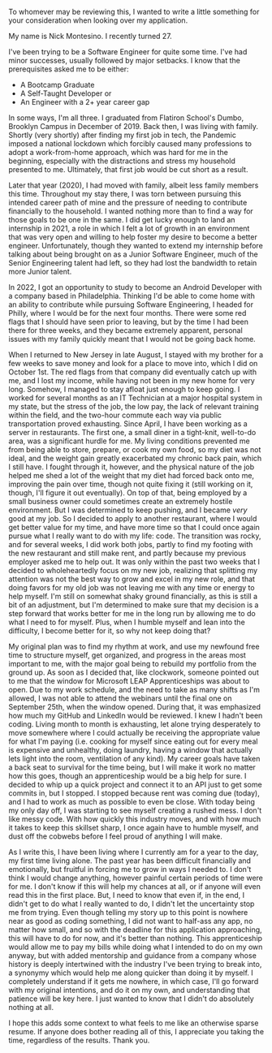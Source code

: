 To whomever may be reviewing this, I wanted to write a little something for your consideration when looking over my application.

My name is Nick Montesino.  I recently turned 27.

I've been trying to be a Software Engineer for quite some time.  I've had minor successes, usually followed by major setbacks.  I know that the prerequisites asked me to be either:
- A Bootcamp Graduate
- A Self-Taught Developer
or
- An Engineer with a 2+ year career gap

In some ways, I'm all three.  I graduated from Flatiron School's Dumbo, Brooklyn Campus in December of 2019.  Back then, I was living with family.  Shortly (very shortly) after finding my first job in tech, the Pandemic imposed a national lockdown which forcibly caused many professions to adopt a work-from-home approach, which was hard for me in the beginning, especially with the distractions and stress my household presented to me.  Ultimately, that first job would be cut short as a result.

Later that year (2020), I had moved with family, albeit less family members this time.  Throughout my stay there, I was torn between pursuing this intended career path of mine and the pressure of needing to contribute financially to the household.  I wanted nothing more than to find a way for those goals to be one in the same.  I did get lucky enough to land an internship in 2021, a role in which I felt a lot of growth in an environment that was very open and willing to help foster my desire to become a better engineer.  Unfortunately, though they wanted to extend my internship before talking about being brought on as a Junior Software Engineer, much of the Senior Engineering talent had left, so they had lost the bandwidth to retain more Junior talent.

In 2022, I got an opportunity to study to become an Android Developer with a company based in Philadelphia.  Thinking I'd be able to come home with an ability to contribute while pursuing Software Engineering, I headed for Philly, where I would be for the next four months.  There were some red flags that I should have seen prior to leaving, but by the time I had been there for three weeks, and they became extremely apparent, personal issues with my family quickly meant that I would not be going back home.

When I returned to New Jersey in late August, I stayed with my brother for a few weeks to save money and look for a place to move into, which I did on October 1st.  The red flags from that company did eventually catch up with me, and I lost my income, while having not been in my new home for very long.  Somehow, I managed to stay afloat just enough to keep going.  I worked for several months as an IT Technician at a major hospital system in my state, but the stress of the job, the low pay, the lack of relevant training within the field, and the two-hour commute each way via public transportation proved exhausting.  Since April, I have been working as a server in restaurants.  The first one, a small diner in a tight-knit, well-to-do area, was a significant hurdle for me.  My living conditions prevented me from being able to store, prepare, or cook my own food, so my diet was not ideal, and the weight gain greatly exacerbated my chronic back pain, which I still have.  I fought through it, however, and the physical nature of the job helped me shed a lot of the weight that my diet had forced back onto me, improving the pain over time, though not quite fixing it (still working on it, though, I'll figure it out eventually).  On top of that, being employed by a small business owner could sometimes create an extremely hostile environment.  But I was determined to keep pushing, and I became *very* good at my job.  So I decided to apply to another restaurant, where I would get better value for my time, and have more time so that I could once again pursue what I really want to do with my life: code.  The transition was rocky, and for several weeks, I did work both jobs, partly to find my footing with the new restaurant and still make rent, and partly because my previous employer asked me to help out.  It was only within the past two weeks that I decided to wholeheartedly focus on my new job, realizing that splitting my attention was not the best way to grow and excel in my new role, and that doing favors for my old job was not leaving me with any time or energy to help myself.  I'm still on somewhat shaky ground financially, as this is still a bit of an adjustment, but I'm determined to make sure that my decision is a step forward that works better for me in the long run by allowing me to do what I need to for myself.  Plus, when I humble myself and lean into the difficulty, I become better for it, so why not keep doing that?  

My original plan was to find my rhythm at work, and use my newfound free time to structure myself, get organized, and progress in the areas most important to me, with the major goal being to rebuild my portfolio from the ground up.  As soon as I decided that, like clockwork, someone pointed out to me that the window for Microsoft LEAP Apprenticeships was about to open.  Due to my work schedule, and the need to take as many shifts as I'm allowed, I was not able to attend the webinars until the final one on September 25th, when the window opened.  During that, it was emphasized how much my GitHub and LinkedIn would be reviewed.  I knew I hadn't been coding.  Living month to month is exhausting, let alone trying desperately to move somewhere where I could actually be receiving the appropriate value for what I'm paying (i.e. cooking for myself since eating out for every meal is expensive and unhealthy, doing laundry, having a window that actually lets light into the room, ventilation of any kind).  My career goals have taken a back seat to survival for the time being, but I will make it work no matter how this goes, though an apprenticeship would be a big help for sure.  I decided to whip up a quick project and connect it to an API just to get some commits in, but I stopped.  I stopped because rent was coming due (today), and I had to work as much as possible to even be close.  With today being my only day off, I was starting to see myself creating a rushed mess.  I don't like messy code.  With how quickly this industry moves, and with how much it takes to keep this skillset sharp, I once again have to humble myself, and dust off the cobwebs before I feel proud of anything I will make.

As I write this, I have been living where I currently am for a year to the day, my first time living alone.  The past year has been difficult financially and emotionally, but fruitful in forcing me to grow in ways I needed to.  I don't think I would change anything, however painful certain periods of time were for me.  I don't know if this will help my chances at all, or if anyone will even read this in the first place.  But, I need to know that even if, in the end, I didn't get to do what I really wanted to do, I didn't let the uncertainty stop me from trying.  Even though telling my story up to this point is nowhere near as good as coding something, I did not want to half-ass any app, no matter how small, and so with the deadline for this application approaching, this will have to do for now, and it's better than nothing.  This apprenticeship would allow me to pay my bills while doing what I intended to do on my own anyway, but with added mentorship and guidance from a company whose history is deeply intertwined with the industry I've been trying to break into, a synonymy which would help me along quicker than doing it by myself.  I completely understand if it gets me nowhere, in which case, I'll go forward with my original intentions, and do it on my own, and understanding that patience will be key here.  I just wanted to know that I didn't do absolutely nothing at all.  

I hope this adds some context to what feels to me like an otherwise sparse resume.  If anyone does bother reading all of this, I appreciate you taking the time, regardless of the results.  Thank you.